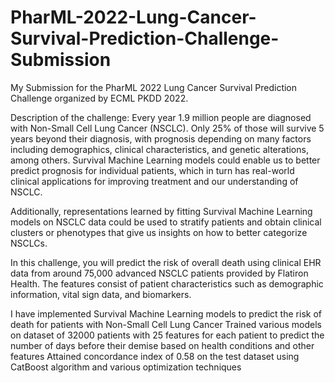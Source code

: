 # PharML-2022-Lung-Cancer-Survival-Prediction-Challenge-Submission
My Submission for the PharML 2022 Lung Cancer Survival Prediction Challenge organized by ECML PKDD 2022.

  Description of the challenge:  Every year 1.9 million people are diagnosed with Non-Small Cell Lung Cancer (NSCLC). Only 25% of those will survive 5 years beyond their diagnosis, with prognosis depending on many factors including demographics, clinical characteristics, and genetic alterations, among others.   Survival Machine Learning models could enable us to better predict prognosis for individual patients, which in turn has real-world clinical applications for improving treatment and our understanding of NSCLC.
  
Additionally, representations learned by fitting Survival Machine Learning models on NSCLC data could be used to stratify patients and obtain clinical clusters or phenotypes that give us insights on how to better categorize NSCLCs.

In this challenge, you will predict the risk of overall death using clinical EHR data from around 75,000 advanced NSCLC patients provided by Flatiron Health. The features consist of patient characteristics such as demographic information, vital sign data, and biomarkers.

I have implemented Survival Machine Learning models to predict the risk of death for patients with Non-Small Cell Lung Cancer
Trained various models on dataset of 32000 patients with 25 features for each patient to predict the number of days before their demise based on health conditions and other features
Attained concordance index of 0.58 on the test dataset using CatBoost algorithm and various optimization techniques
